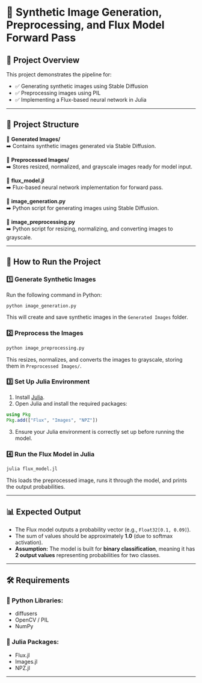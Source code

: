 # 📌 **Synthetic Image Generation, Preprocessing, and Flux Model Forward Pass**

## 📝 **Project Overview**
This project demonstrates the pipeline for:
- ✅ Generating synthetic images using Stable Diffusion
- ✅ Preprocessing images using PIL
- ✅ Implementing a Flux-based neural network in Julia

---

## 📂 **Project Structure**

📁 **Generated Images/**  
➡️ Contains synthetic images generated via Stable Diffusion.

📁 **Preprocessed Images/**  
➡️ Stores resized, normalized, and grayscale images ready for model input.

📄 **flux_model.jl**  
➡️ Flux-based neural network implementation for forward pass.

📄 **image_generation.py**  
➡️ Python script for generating images using Stable Diffusion.

📄 **image_preprocessing.py**  
➡️ Python script for resizing, normalizing, and converting images to grayscale.

---

## 🚀 **How to Run the Project**

### **1️⃣ Generate Synthetic Images**
Run the following command in Python:
```bash
python image_generation.py
```
This will create and save synthetic images in the `Generated Images` folder.

### **2️⃣ Preprocess the Images**
```bash
python image_preprocessing.py
```
This resizes, normalizes, and converts the images to grayscale, storing them in `Preprocessed Images/`.

### **3️⃣ Set Up Julia Environment**
1. Install [Julia](https://julialang.org/downloads/).
2. Open Julia and install the required packages:
```julia
using Pkg
Pkg.add(["Flux", "Images", "NPZ"])
```
3. Ensure your Julia environment is correctly set up before running the model.

### **4️⃣ Run the Flux Model in Julia**
```julia
julia flux_model.jl
```
This loads the preprocessed image, runs it through the model, and prints the output probabilities.

---
## 📊 **Expected Output**
- The Flux model outputs a probability vector (e.g., `Float32[0.1, 0.09]`).
- The sum of values should be approximately **1.0** (due to softmax activation).
- **Assumption:** The model is built for **binary classification**, meaning it has **2 output values** representing probabilities for two classes.

---

## 🛠 **Requirements**
### **🔹 Python Libraries:**
- diffusers
- OpenCV / PIL
- NumPy

### **🔹 Julia Packages:**
- Flux.jl
- Images.jl
- NPZ.jl

---


